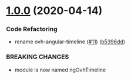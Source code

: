 # [1.0.0](https://github.com/ovh-ux/ng-ovh-timeline/compare/1.5.2...1.0.0) (2020-04-14)


### Code Refactoring

* rename ovh-angular-timeline ([#11](https://github.com/ovh-ux/ng-ovh-timeline/issues/11)) ([b5396dd](https://github.com/ovh-ux/ng-ovh-timeline/commit/b5396dd9fb284c941ff38ba1d7a8c83cb932170d))


### BREAKING CHANGES

* module is now named ngOvhTimeline




